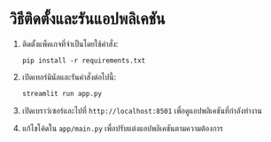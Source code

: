 # วิธีติดตั้งและรันแอปพลิเคชัน

1. ติดตั้งแพ็คเกจที่จำเป็นโดยใช้คำสั่ง:
   ```
   pip install -r requirements.txt
   ```

2. เปิดเทอร์มินัลและรันคำสั่งต่อไปนี้:
   ```bash
   streamlit run app.py
   ```

3. เปิดเบราว์เซอร์และไปที่ `http://localhost:8501` เพื่อดูแอปพลิเคชันที่กำลังทำงาน

4. แก้ไขโค้ดใน `app/main.py` เพื่อปรับแต่งแอปพลิเคชันตามความต้องการ